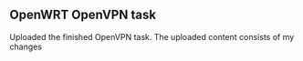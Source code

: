 ## OpenWRT OpenVPN task
Uploaded the finished OpenVPN task. The uploaded content consists of my changes

